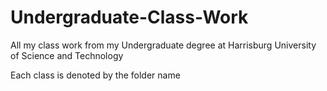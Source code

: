 # Undergraduate-Class-Work
All my class work from my Undergraduate degree at Harrisburg University of Science and Technology

Each class is denoted by the folder name
